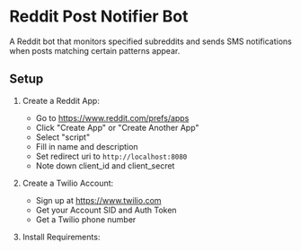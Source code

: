 # Reddit Post Notifier Bot

A Reddit bot that monitors specified subreddits and sends SMS notifications when posts matching certain patterns appear.

## Setup

1. Create a Reddit App:
   - Go to https://www.reddit.com/prefs/apps
   - Click "Create App" or "Create Another App"
   - Select "script"
   - Fill in name and description
   - Set redirect uri to `http://localhost:8080`
   - Note down client_id and client_secret

2. Create a Twilio Account:
   - Sign up at https://www.twilio.com
   - Get your Account SID and Auth Token
   - Get a Twilio phone number

3. Install Requirements:
